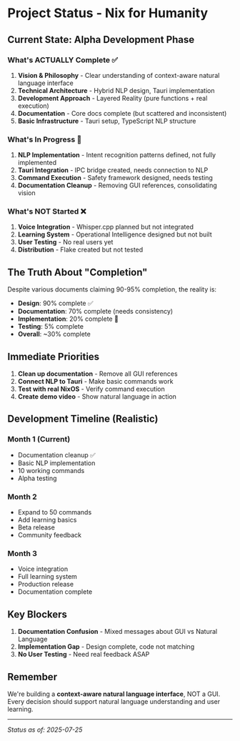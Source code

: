 # Project Status - Nix for Humanity

## Current State: Alpha Development Phase

### What's ACTUALLY Complete ✅
1. **Vision & Philosophy** - Clear understanding of context-aware natural language interface
2. **Technical Architecture** - Hybrid NLP design, Tauri implementation
3. **Development Approach** - Layered Reality (pure functions + real execution)
4. **Documentation** - Core docs complete (but scattered and inconsistent)
5. **Basic Infrastructure** - Tauri setup, TypeScript NLP structure

### What's In Progress 🚧
1. **NLP Implementation** - Intent recognition patterns defined, not fully implemented
2. **Tauri Integration** - IPC bridge created, needs connection to NLP
3. **Command Execution** - Safety framework designed, needs testing
4. **Documentation Cleanup** - Removing GUI references, consolidating vision

### What's NOT Started ❌
1. **Voice Integration** - Whisper.cpp planned but not integrated
2. **Learning System** - Operational Intelligence designed but not built
3. **User Testing** - No real users yet
4. **Distribution** - Flake created but not tested

## The Truth About "Completion"

Despite various documents claiming 90-95% completion, the reality is:
- **Design**: 90% complete ✅
- **Documentation**: 70% complete (needs consistency)
- **Implementation**: 20% complete 🚧
- **Testing**: 5% complete
- **Overall**: ~30% complete

## Immediate Priorities

1. **Clean up documentation** - Remove all GUI references
2. **Connect NLP to Tauri** - Make basic commands work
3. **Test with real NixOS** - Verify command execution
4. **Create demo video** - Show natural language in action

## Development Timeline (Realistic)

### Month 1 (Current)
- Documentation cleanup ✅
- Basic NLP implementation
- 10 working commands
- Alpha testing

### Month 2
- Expand to 50 commands
- Add learning basics
- Beta release
- Community feedback

### Month 3
- Voice integration
- Full learning system
- Production release
- Documentation complete

## Key Blockers

1. **Documentation Confusion** - Mixed messages about GUI vs Natural Language
2. **Implementation Gap** - Design complete, code not matching
3. **No User Testing** - Need real feedback ASAP

## Remember

We're building a **context-aware natural language interface**, NOT a GUI. Every decision should support natural language understanding and user learning.

---

*Status as of: 2025-07-25*
